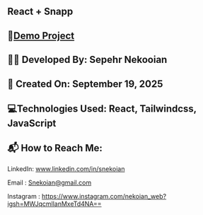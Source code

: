 ## React + Snapp

## 🔗[Demo Project](https://snapp-eight.vercel.app/)

## 👨‍💻 Developed By: Sepehr Nekooian

## 📅 Created On: September 19, 2025

## 💻Technologies Used: React, Tailwindcss, JavaScript

## 📬 How to Reach Me:

LinkedIn: www.linkedin.com/in/snekoian

Email : Snekoian@gmail.com

Instagram : https://www.instagram.com/nekoian_web?igsh=MWJqcmllanMxeTd4NA==




